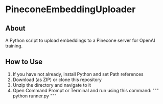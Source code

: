 # PineconeEmbeddingUploader
## About
A Python script to upload embeddings to a Pinecone server for OpenAI training.
## How to Use
1. If you have not already, install Python and set Path references
2. Download (as ZIP) or clone this repository
3. Unzip the directory and navigate to it
4. Open Command Prompt or Terminal and run using this command:
    """
    python runner.py
    """